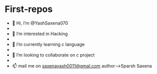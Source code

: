 # First-repos
- 👋 Hi, I’m @YashSaxena070
- <br>
- 👀 I’m interested in Hacking
- <br>
- 🌱 I’m currently learning c language
- <br>
- 💞️ I’m looking to collaborate on c project
- <br>
- 📫 mail me on saxenayash0011@gmal.com
   author-->Sparsh Saxena
